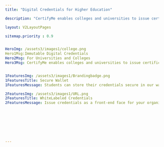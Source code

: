 ```yaml
---
title: "Digital Credentials for Higher Education"

description: "CertifyMe enables colleges and universities to issue certificates, badges and verifiable transcripts having bank-level encryptions and is enabled with quantum ledger and blockchain to make credentials tamper-proof. "

layout: V2LayoutPages

sitemap.priority : 0.9


HeroImg: /assets3/images1/college.png
Hero1Msg:Immutable Digital Credentials 
Hero2Msg: For Universities and Colleges
Hero3Msg: CertifyMe enables colleges and universities to issue certificates, badges and verifiable transcripts having bank-level encryptions 


1FeaturesImg: /assets3/images1/Brandingbadge.png
1FeaturesTitle: Secure Wallet
1FeaturesMessage: Students can store their credentials secure in our wallet option. Wallets can be customized to suit organizations' branding. It includes a secure website, email address, SMS, and biometric access verification. Your students will be redirected to the official website of the company. The student will access the website and fill out the form to complete the KYC process. Once done, students can use their saved credentials

2FeaturesImg: /assets3/images1/URL.png
2FeaturesTitle: WhiteLabeled Credentials
2FeaturesMessage: Issue credentials as a front-end face for your organization by customizing the URL, logo, Email and footer part also they get a branding space to highlight the institution's credentials. The same as the customisation part, but the only difference is the look & feel & colour style of it.








---
```

